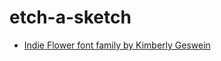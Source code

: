 # etch-a-sketch
- <a href="https://fonts.google.com/share?selection.family=Indie%20Flower">Indie Flower font family by Kimberly Geswein</a>
